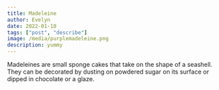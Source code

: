 ```yaml
---
title: Madeleine
author: Evelyn
date: 2022-01-10
tags: ["post", "describe"]
image: /media/purplemadeleine.png
description: yummy
---
```


Madeleines are small sponge cakes that take on the shape of a seashell. They can be decorated by dusting on powdered sugar on its surface or dipped in chocolate or a glaze.
